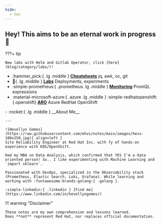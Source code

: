 ```yaml
---
hide:
  - toc
---
```

## Hey! This aims to be an eternal work in progress 🚧


???+ tip

    New labs with Helm and Gitlab Operator, click [here](blog/category/labs/)!

<div class="grid cards" markdown>

- :hammer_pick:{ .lg .middle } [__Cheatsheets__](blog/category/cheatsheet/) jq, awk, oc, git
- :test_tube:{ .lg .middle } [__Labs__](blog/category/labs/) Deployments, experiments
- :simple-prometheus:{ .prometheus .lg .middle } [__Monitoring__](blog/category/monitoring/) PromQL expressions
- :material-microsoft-azure:{ .azure .lg .middle } :simple-redhatopenshift:{.openshift} [__ARO__](blog/category/aro/)  Azure RedHat OpenShift
<!---- :fontawesome-brands-aws:{ .aws .lg .middle } __ARO__ TBD --->

</div>
<div class="grid cards" markdown>
-   :rocket:{ .lg .middle } __About Me__

    ---

    ![Hevellyn Gomes](https://raw.githubusercontent.com/ehvs/notes/main/images/hevs-180x250.jpg){ align=left }
    Site Reliability Engineer at Red Hat Inc. with 7y of hands-on experience with K8S/OpenShift.

    Had my MBA on Data Analysis, which confirmed that YES I'm a data oriented person! So.. I like experimenting with Machine Learning and `import sklearn`.
    
    Passionated with DevOps, specialized in the Observability stack (Prometheus, Elastic Search, Loki, Grafana). While learning and working with :fontawesome-brands-golang:{ .golang }.
    
    :simple-linkedin:{ .linkedin } [Find me](https://www.linkedin.com/in/hevellyngomes/)

</div>
!!! warning "Disclaimer"

    These notes are my own comprehension and lessons learned.
    Does **not** represent Red Hat, nor replaces official documentation.